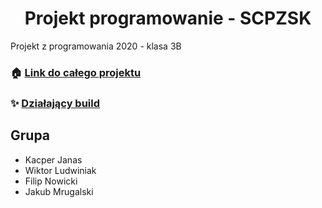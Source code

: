 <h1 align="center">Projekt programowanie - SCPZSK</h1>
<p>
Projekt z programowania 2020 - klasa 3B
</p>

### 🏠 [Link do całego projektu](https://drive.google.com/file/d/1CPozBtG5G2p6oYu_VdPmE7vY9N81rQn4/view?usp=sharing)

### ✨ [Działający build](https://www.youtube.com/watch?v=dQw4w9WgXcQ)

## Grupa

- Kacper Janas
- Wiktor Ludwiniak
- Filip Nowicki
- Jakub Mrugalski



